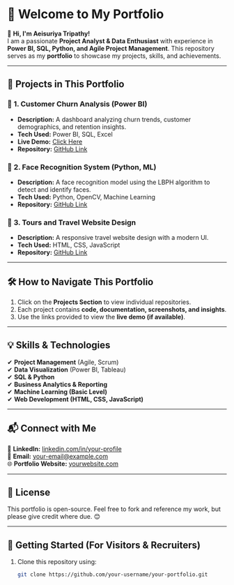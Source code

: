# 🌟 Welcome to My Portfolio

🚀 **Hi, I'm Aeisuriya Tripathy!**  
I am a passionate **Project Analyst & Data Enthusiast** with experience in **Power BI, SQL, Python, and Agile Project Management**. This repository serves as my **portfolio** to showcase my projects, skills, and achievements.  

---

## 📂 **Projects in This Portfolio**
### 🔹 **1. Customer Churn Analysis (Power BI)**
- **Description:** A dashboard analyzing churn trends, customer demographics, and retention insights.  
- **Tech Used:** Power BI, SQL, Excel  
- **Live Demo:** [Click Here](#)  
- **Repository:** [GitHub Link](#)  

### 🔹 **2. Face Recognition System (Python, ML)**
- **Description:** A face recognition model using the LBPH algorithm to detect and identify faces.  
- **Tech Used:** Python, OpenCV, Machine Learning  
- **Repository:** [GitHub Link](#)  

### 🔹 **3. Tours and Travel Website Design**
- **Description:** A responsive travel website design with a modern UI.  
- **Tech Used:** HTML, CSS, JavaScript  
- **Repository:** [GitHub Link](#)  

---

## 🛠 **How to Navigate This Portfolio**
1. Click on the **Projects Section** to view individual repositories.  
2. Each project contains **code, documentation, screenshots, and insights**.  
3. Use the links provided to view the **live demo (if available)**.  

---

## 💡 **Skills & Technologies**
✔ **Project Management** (Agile, Scrum)  
✔ **Data Visualization** (Power BI, Tableau)  
✔ **SQL & Python**  
✔ **Business Analytics & Reporting**  
✔ **Machine Learning (Basic Level)**  
✔ **Web Development (HTML, CSS, JavaScript)**  

---

## 📬 **Connect with Me**
💼 **LinkedIn:** [linkedin.com/in/your-profile](#)  
📧 **Email:** your-email@example.com  
🌐 **Portfolio Website:** [yourwebsite.com](#)  

---

## 📜 **License**
This portfolio is open-source. Feel free to fork and reference my work, but please give credit where due. 😊  

---

## **🚀 Getting Started (For Visitors & Recruiters)**
1. Clone this repository using:
   ```bash
   git clone https://github.com/your-username/your-portfolio.git
